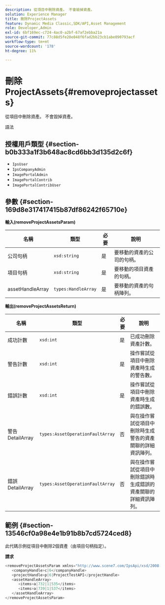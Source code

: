 ```yaml
---
description: 從項目中刪除資產。 不會毀掉資產。
solution: Experience Manager
title: 刪除ProjectAssets
feature: Dynamic Media Classic,SDK/API,Asset Management
role: Developer,Admin
exl-id: 6bf169ec-c724-4ac0-a2bf-67af2ebba21a
source-git-commit: 77c88d5fe20e048f6fad2bb23cb1abe090793acf
workflow-type: tm+mt
source-wordcount: '178'
ht-degree: 11%

---
```


# 刪除ProjectAssets{#removeprojectassets}

從項目中刪除資產。 不會毀掉資產。

語法

## 授權用戶類型 {#section-b0b333a1f3b648ac8cd6bb3d135d2c6f}

* `IpsUser`
* `IpsCompanyAdmin`
* `ImagePortalAdmin`
* `ImagePortalContrib`
* `ImagePortalContribUser`

## 參數 {#section-169d8e317417415b87df86242f65710e}

**輸入(removeProjectAssetsParam)**

| 名稱 | 類型 | 必要 | 說明 |
|---|---|---|---|
| 公司句柄 | `xsd:string` | 是 | 要移動的資產的公司的句柄。 |
| 項目句柄 | `xsd:string` | 是 | 要移動的項目資產的句柄。 |
| assetHandleArray | `types:HandleArray` | 是 | 要移動的資產的句柄陣列。 |

**輸出(removeProjectAssetsReturn)**

| 名稱 | 類型 | 必要 | 說明 |
|---|---|---|---|
| 成功計數 | `xsd:int` | 是 | 已成功刪除資產計數。 |
| 警告計數 | `xsd:int` | 是 | 操作嘗試從項目中刪除資產時生成的警告數。 |
| 錯誤計數 | `xsd:int` | 是 | 操作嘗試從項目中刪除資產時生成的錯誤數。 |
| 警告DetailArray | `types:AssetOperationFaultArray` | 否 | 與在操作嘗試從項目中刪除時生成警告的資產關聯的詳細資訊陣列。 |
| 錯誤DetailArray | `types:AssetOperationFaultArray` | 否 | 與在操作嘗試從項目中刪除錯誤時生成錯誤的資產關聯的詳細資訊陣列。 |

## 範例 {#section-13546cf0a98e4e1b91b8b7cd5724ced8}

此代碼示例從項目中刪除2個資產（由項目句柄指定）。

**請求**

```java
<removeProjectAssetsParam xmlns="http://www.scene7.com/IpsApi/xsd/2008-01-15">
   <companyHandle>c|6</companyHandle>
   <projectHandle>p|6|ProjectTestAPI</projectHandle>
   <assetHandleArray>
      <items>a|732|1|535</items>
      <items>a|739|1|537</items>
   </assetHandleArray>
</removeProjectAssetsParam>
```
